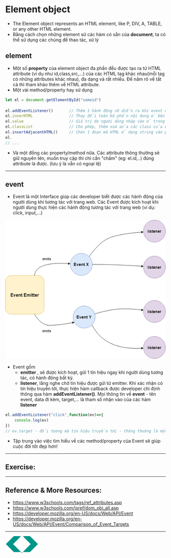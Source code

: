 # Element object
- The Element object represents an HTML element, like P, DIV, A, TABLE, or any other HTML element.
- Bằng cách chọn những element sử các hàm có sẵn của **document**, ta có thể sử dụng các chúng để thao tác, xử lý

## element
- Một số **property** của element object đa phần đều được tạo ra từ HTML attribute (ví dụ như id,class,src,...) của các HTML tag khác nhau(mỗi tag có những attributes khác nhau), đa dạng và rất nhiều. Để nắm rõ về tất cả thì tham khảo thêm về HTML attribute.
- Một vài method/property hay sử dụng
```js
let el = document.getElementById("someid")

el.addEventListener()       // Thêm 1 hành động sẽ diễn ra khi event được kích hoạt
el.innerHTML                // Thay đổi toàn bộ phần nội dung ở bên trong opening & closing
el.value                    // Giá trị do người dùng nhập vào ở trong các tag nhằm mục đích thu thập thông tin (form)
el.classList                // Cho phép, thêm xoá sửa các class của element, thường để thay đổi cách hiển thị - Vd bấm nút like thì chuyển từ màu trắng sang màu xanh,...
el.insertAdjacentHTML()     // Chèn 1 đoạn mã HTML ở dạng string vào phần innerHTML của element - Rất mạnh, tiện sử dụng
el.
// ...
```
- Và một đống các property/method nữa. Các attribute thông thường sẽ giữ nguyên tên, muốn truy cập thì chỉ cần "chấm" (eg: el.id,..) đúng attribute là được. (lưu ý là vẫn có ngoại lệ)

---

## event
- Event là một Interface giúp các developer biết được các hành động của người dùng khi tương tác với trang web. Các Event được kích hoạt khi người dùng thực hiện các hành động tương tác với trang web (ví dụ: click, input,...)
<img src="../sources/C4EJS/C4EJS-Lecture-10.1.jpg">

- Event gồm
    - **emitter** , sẽ được kích hoạt, gửi 1 tín hiệu ngay khi người dùng tương tác, có hành động bất kỳ.   
    - **listener**, lắng nghe chờ tín hiệu được gửi từ emitter. Khi xác nhận có tín hiệu truyền tới, thực hiện hàm callback được developer chỉ định thông qua hàm **addEventListener()**. Mọi thông tin về **event** - tên event, data đi kèm, target,... là tham số nhận vào của các hàm **listener**

```js
el.addEventListener("click",function(ev)=>{
    console.log(ev)
})
// ev.target - đối tượng mà tín hiệu truyền tới - thông thường là một element object
```
- Tập trung vào việc tìm hiểu về các method/property của Event sẽ giúp cuộc đời tốt đẹp hơn!
---
## Exercise:

---

## Reference & More Resources: 
* https://www.w3schools.com/tags/ref_attributes.asp
* https://www.w3schools.com/jsref/dom_obj_all.asp
* https://developer.mozilla.org/en-US/docs/Web/API/Event
* https://developer.mozilla.org/en-US/docs/Web/API/Event/Comparison_of_Event_Targets


---
<div>
<a href="./Lecture-01.2.Introduction-to-Front-End.md">
    <img width=50 src="../sources/left-arrow.svg" >
</a>
<a href="./Lecture-10.3.Navigating.md">
    <img  width=50 src="../sources/right-arrow.svg">
    </a>
</div>
